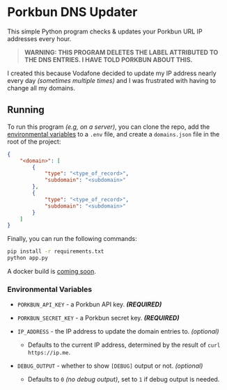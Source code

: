 # Porkbun DNS Updater
This simple Python program checks & updates your Porkbun URL IP addresses every hour.

> **WARNING: THIS PROGRAM DELETES THE LABEL ATTRIBUTED TO THE DNS ENTRIES. I HAVE TOLD PORKBUN ABOUT THIS.**

I created this because Vodafone decided to update my IP address nearly every day _(sometimes multiple times)_ and I was frustrated with having to change all my domains.

## Running
To run this program *(e.g, on a server)*, you can clone the repo, add the [environmental variables](#environmental-variables) to a `.env` file, and create a `domains.json` file in the root of the project:
```json
{
    "<domain>": [
        {
            "type": "<type_of_record>",
            "subdomain": "<subdomain>"
        },
        {
            "type": "<type_of_record>",
            "subdomain": "<subdomain>"
        }
    ]
}
```

Finally, you can run the following commands:
```bash
pip install -r requirements.txt
python app.py
```

A docker build is [coming soon](https://github.com/jamie6king/porkbun_dns_updater/issues/1).

### Environmental Variables
- `PORKBUN_API_KEY` - a Porkbun API key. ***(REQUIRED)***
- `PORKBUN_SECRET_KEY` - a Porkbun secret key. ***(REQUIRED)***

- `IP_ADDRESS` - the IP address to update the domain entries to. *(optional)*
    - Defaults to the current IP address, determined by the result of `curl https://ip.me`.
- `DEBUG_OUTPUT` - whether to show `[DEBUG]` output or not. *(optional)*
    - Defaults to `0` *(no debug output)*, set to `1` if debug output is needed.